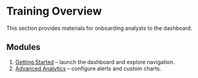 # Training Overview

This section provides materials for onboarding analysts to the dashboard.

## Modules

1. [Getting Started](getting_started.md) – launch the dashboard and explore navigation.
2. [Advanced Analytics](advanced_topics.md) – configure alerts and custom charts.
